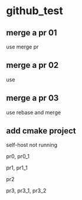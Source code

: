 # github_test

## merge a pr 01

use merge pr

## merge a pr 02

use

## merge a pr 03

use rebase and merge

## add cmake project

self-host not running

pr0, pr0_1

pr1, pr1_1

pr2

pr3, pr3_1, pr3_2
